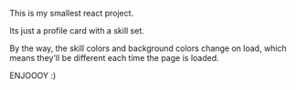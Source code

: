 This is my smallest react project.

Its just a profile card with a skill set.

By the way, the skill colors and background colors change on load, which means they'll be different each time the page is loaded.

ENJOOOY :)
